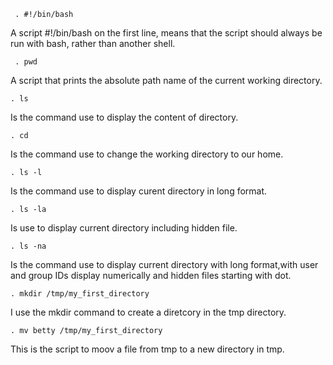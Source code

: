      . #!/bin/bash
 A script  #!/bin/bash on the first line,  means that the script should always be run with bash, rather than another shell.

     . pwd
 A script that prints the absolute path name of the current working directory.

    . ls
Is the command use to display the content of directory.

    . cd
Is the command use to change the working directory to our home.

    . ls -l
Is the command use to display curent directory in long format.

    . ls -la
Is use to display current directory including hidden file.

    . ls -na
Is the command use to display current directory with long format,with user and group IDs display numerically and hidden files starting with dot.

    . mkdir /tmp/my_first_directory 
I use the mkdir command to create a diretcory in the tmp directory.

    . mv betty /tmp/my_first_directory
This is the script to moov a file from tmp to a new directory in tmp.

